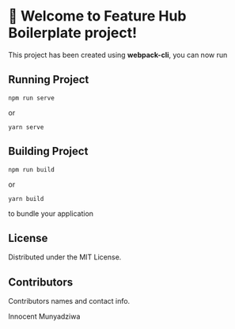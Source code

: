 # 🚀 Welcome to Feature Hub Boilerplate project!

This project has been created using **webpack-cli**, you can now run

## Running Project
```
npm run serve
```

or

```
yarn serve
```

## Building Project

```
npm run build
```

or

```
yarn build
```

to bundle your application

## License
Distributed under the MIT License.

## Contributors
Contributors names and contact info.

Innocent Munyadziwa
